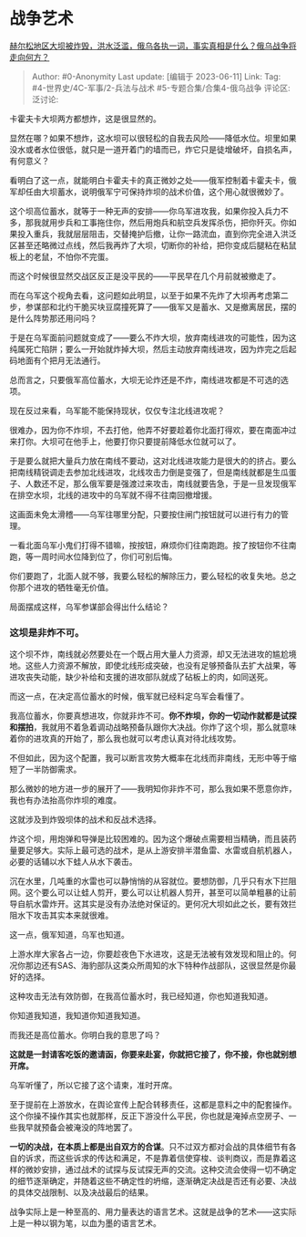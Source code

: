 # 战争艺术
[赫尔松地区大坝被炸毁，洪水泛滥，俄乌各执一词，事实真相是什么？俄乌战争将走向何方？](https://www.zhihu.com/question/605068506/answer/3064144211)

> Author: #0-Anonymity
> Last update: [编辑于 2023-06-11]
> Link:
> Tag:  #4-世界史/4C-军事/2-兵法与战术 #5-专题合集/合集4-俄乌战争
> 评论区:
> 泛讨论:

卡霍夫卡大坝两方都想炸，这是很显然的。

显然在哪？如果不想炸，这水坝可以很轻松的自我去风险——降低水位。坝里如果没水或者水位很低，就只是一道开着门的墙而已，炸它只是徒增破坏，自损名声，有何意义？

看明白了这一点，就能明白卡霍夫卡的真正微妙之处——俄军控制着卡霍夫卡，俄军却任由大坝蓄水，说明俄军宁可保持炸坝的战术价值，这个用心就很微妙了。

这个坝高位蓄水，就等于一种无声的安排——你乌军进攻我，如果你投入兵力不多，那我就用步兵和工事拖住你，然后用炮兵和航空兵发挥杀伤，把你歼灭。你如果投入重兵，我就层层阻击，交替掩护后撤，让你一路流血，直到你完全进入洪泛区甚至还略微过点线，然后我再炸了大坝，切断你的补给，把你变成后腿粘在粘鼠板上的老鼠，不怕你不完蛋。

而这个时候很显然交战区反正是没平民的——平民早在几个月前就被撤走了。

而在乌军这个视角去看，这问题如此明显，以至于如果不先炸了大坝再考虑第二步，参谋部和北约干脆买块豆腐撞死算了——俄军又是蓄水、又是撤离居民，摆的是什么阵势那还用问吗？

于是在乌军面前问题就变成了——要么不炸大坝，放弃南线进攻的可能性，因为这纯属死亡陷阱；要么一开始就炸掉大坝，然后主动放弃南线进攻，因为炸完之后起码地面有个把月无法通行。

总而言之，只要俄军高位蓄水，大坝无论炸还是不炸，南线进攻都是不可选的选项。

现在反过来看，乌军能不能保持现状，仅仅专注北线进攻呢？

很难办，因为你不炸坝，不去打他，他弄不好要趁着你北面打得欢，要在南面冲过来打你。大坝可在他手上，他要打你只要提前降低水位就可以了。

于是要么就把大量兵力放在南线不要动，这对北线进攻能力是很大的的挤占。要么把南线精锐调走去参加北线进攻，北线攻击力倒是变强了，但是南线就都是生瓜蛋子、人数还不足，那么俄军要是强渡过来攻击，南线就要告急，于是一旦发现俄军在排空水坝，北线的进攻中的乌军就不得不往南回撤增援。

这画面未免太滑稽——乌军往哪里分配，只要按住闸门按钮就可以进行有力的管理。

一看北面乌军小鬼们打得不错嘛，按按钮，麻烦你们往南跑跑。按了按钮你不往南跑，等一周时间水位降到位了，你们可别后悔。

你们要跑了，北面人就不够，我要么轻松的解除压力，要么轻松的收复失地。总之你那个进攻的牺牲毫无价值。

局面摆成这样，乌军参谋部会得出什么结论？

### 这坝是非炸不可。 ###

这个坝不炸，南线就必然要处在一个既占用大量人力资源，却又无法进攻的尴尬境地。这些人力资源不解放，即使北线形成突破，也没有足够预备队去扩大战果，等进攻丧失动能，缺少补给和支援的进攻部队就成了砧板上的肉，如同送死。

而这一点，在决定高位蓄水的时候，俄军就已经料定乌军会看懂了。

我高位蓄水，你要真想进攻，你就非炸不可。**你不炸坝，你的一切动作就都是试探和摆拍**，我就用不着急着调动战略预备队跟你大决战。你炸了这个坝，那么就意味着你的进攻真的开始了，那么我也就可以考虑认真对待北线攻势。

不但如此，因为这个配置，我可以断言攻势大概率在北线而非南线，无形中等于缩短了一半防御需求。

那么微妙的地方进一步的展开了——我明知你非炸不可，那么我如果不愿意你炸，我也有办法抬高你炸坝的难度。

这就涉及到炸毁坝体的战术和反战术选择。

炸这个坝，用炮弹和导弹是比较困难的。因为这个爆破点需要相当精确，而且装药量要足够大。实际上最可选的战术，是从上游安排半潜鱼雷、水雷或自航机器人，必要的话辅以水下蛙人从水下袭击。

沉在水里，几吨重的水雷也可以静悄悄的从容就位。要想防御，几乎只有水下拦阻网。这个要么可以让蛙人剪开，要么可以让机器人剪开，甚至可以简单粗暴的让前导自航水雷炸开。这其实是没有办法绝对保证的。更何况大坝如此之长，要有效拦阻水下攻击其实本来就很难。

这一点，俄军知道，乌军也知道。

上游水岸大家各占一边，你要趁夜色下水进攻，这是无法被有效发现和阻止的。何况你那边还有SAS、海豹部队这类众所周知的水下特种作战部队，这很显然是你最好的选择。

这种攻击无法有效防御，在我高位蓄水时，我已经知道，你也知道我知道。

你知道我知道，我知道你知道我知道。

而我还是高位蓄水。你明白我的意思了吗？

**这就是一封请客吃饭的邀请函，你要来赴宴，你就把它接了，你不接，你也就别想开席。**

乌军听懂了，所以它接了这个请柬，准时开席。

至于提前在上游放水，在舆论宣传上配合转移责任，这都是意料之中的配套操作。这个你操不操作其实也就那样，反正下游没什么平民，你也就是淹掉点空房子、一些我早就预备会被淹没的阵地罢了。

**一切的决战，在本质上都是出自双方的合谋**。只不过双方都对会战的具体细节有各自的诉求，而这些诉求的传达和满足，不是靠着信使穿梭、谈判商议，而是靠着这样的微妙安排，通过战术的试探与反试探无声的交流。这种交流会使得一切不确定的细节逐渐确定，并随着这些不确定性的坍缩，逐渐确定决战是否还有必要、决战的具体交战限制、以及决战最后的结果。

战争实际上是一种至高的、用力量表达的语言艺术。这就是战争的艺术——这实际上是一种以钢为笔，以血为墨的语言艺术。